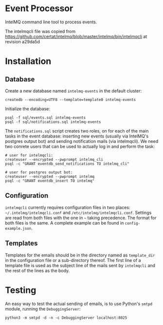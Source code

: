 Event Processor
===============

IntelMQ command line tool to process events.

The intelmqcli file was copied from
https://github.com/certat/intelmq/blob/master/intelmq/bin/intelmqcli
at revision a29da5d


Installation
============

Database
--------

Create a new database named `intelmq-events` in the default cluster:

    createdb --encoding=UTF8 --template=template0 intelmq-events


Initialize the database:

    psql -f sql/events.sql intelmq-events
    psql -f sql/notifications.sql intelmq-events


The `notifications.sql` script creates two roles, on for each of the
main tasks in the event database: inserting new events (usually via
IntelMQ's postgres output bot) and sending notification mails (via
intelmqcli). We need two conrete users that can be used to actually log
in and perform the task:

    # user for intelmqcli:
    createuser --encrypted --pwprompt intelmq_cli
	psql -c "GRANT eventdb_send_notifications TO intelmq_cli"

    # user for postgres output bot:
    createuser --encrypted --pwprompt intelmq
    psql -c "GRANT eventdb_insert TO intelmq"



Configuration
-------------

`intelmqcli` currently requires configuration files in two places:
`~/.intelmq/intelmqcli.conf` and `/etc/intelmq/intelmqcli.conf`.
Settings are read from both files with the one in `~` taking precedence.
The format for both files is the same. A complete example can be found
in `config-example.json`.


Templates
---------

Templates for the emails should be in the directory named as
`template_dir` in the configuration file or a sub-directory thereof. The
first line of a template file is used as the subject line of the mails
sent by `intelmqcli` and the rest of the lines as the body.


Testing
=======

An easy way to test the actual sending of emails, is to use Python's
`smtpd` module, running the `DebuggingServer`:

    python3 -m smtpd -d -n -c DebuggingServer localhost:8025 

